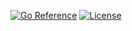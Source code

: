 [![Go Reference](https://pkg.go.dev/badge/go.seankhliao.com/blogengine.svg)](https://pkg.go.dev/go.seankhliao.com/blogengine)
[![License](https://img.shields.io/github/license/seankhliao/blogengine.svg?style=flat-square)](LICENSE)
